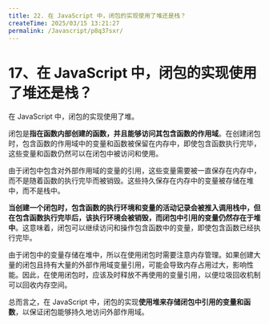 ```yaml
---
title: 22. 在 JavaScript 中，闭包的实现使用了堆还是栈？
createTime: 2025/03/15 13:21:27
permalink: /Javascript/p8q37sxr/
---
```

# 17、在 JavaScript 中，闭包的实现使用了堆还是栈？

在 JavaScript 中，闭包的实现使用了堆。

闭包是**指在函数内部创建的函数，并且能够访问其包含函数的作用域**。在创建闭包时，包含函数的作用域中的变量和函数被保留在内存中，即使包含函数执行完毕，这些变量和函数仍然可以在闭包中被访问和使用。

由于闭包中包含对外部作用域的变量的引用，这些变量需要被一直保存在内存中，而不是随着函数的执行完毕而被销毁。这些持久保存在内存中的变量被存储在堆中，而不是栈中。

**当创建一个闭包时，包含函数的执行环境和变量的活动记录会被推入调用栈中，但在包含函数执行完毕后，该执行环境会被销毁，而闭包中引用的变量仍然存在于堆中**。这意味着，闭包可以继续访问和操作包含函数中的变量，即使包含函数已经执行完毕。

由于闭包中的变量存储在堆中，所以在使用闭包时需要注意内存管理。如果创建大量的闭包且持有大量的外部作用域变量引用，可能会导致内存占用过大，影响性能。因此，在使用闭包时，应该及时释放不再使用的变量引用，以便垃圾回收机制可以回收内存空间。

总而言之，在 JavaScript 中，闭包的实现**使用堆来存储闭包中引用的变量和函数**，以保证闭包能够持久地访问外部作用域。
